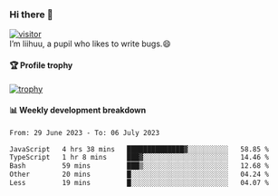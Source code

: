 ### Hi there 👋
[![visitor](https://visitor-badge.glitch.me/badge?page_id=liihuu&right_color=blue)](https://github.com/liihuu)<br>
I’m liihuu, a pupil who likes to write bugs.😄


#### 🏆 Profile trophy
[![trophy](https://github-profile-trophy.vercel.app?username=liihuu&margin-w=16&margin-h=16&rank=-C,-B)](https://github.com/liihuu)


#### 📊 Weekly development breakdown
<!--START_SECTION:waka-->

```txt
From: 29 June 2023 - To: 06 July 2023

JavaScript   4 hrs 38 mins   ██████████████▓░░░░░░░░░░   58.85 %
TypeScript   1 hr 8 mins     ███▓░░░░░░░░░░░░░░░░░░░░░   14.46 %
Bash         59 mins         ███▒░░░░░░░░░░░░░░░░░░░░░   12.68 %
Other        20 mins         █░░░░░░░░░░░░░░░░░░░░░░░░   04.24 %
Less         19 mins         █░░░░░░░░░░░░░░░░░░░░░░░░   04.07 %
```

<!--END_SECTION:waka-->

<!--
**liihuu/liihuu** is a ✨ _special_ ✨ repository because its `README.md` (this file) appears on your GitHub profile.

Here are some ideas to get you started:

- 🔭 I’m currently working on ...
- 🌱 I’m currently learning ...
- 👯 I’m looking to collaborate on ...
- 🤔 I’m looking for help with ...
- 💬 Ask me about ...
- 📫 How to reach me: ...
- 😄 Pronouns: ...
- ⚡ Fun fact: ...
-->
